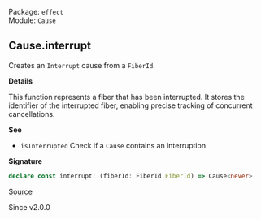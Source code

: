 Package: `effect`<br />
Module: `Cause`<br />

## Cause.interrupt

Creates an `Interrupt` cause from a `FiberId`.

**Details**

This function represents a fiber that has been interrupted. It stores the
identifier of the interrupted fiber, enabling precise tracking of concurrent
cancellations.

**See**

- `isInterrupted` Check if a `Cause` contains an interruption

**Signature**

```ts
declare const interrupt: (fiberId: FiberId.FiberId) => Cause<never>
```

[Source](https://github.com/Effect-TS/effect/tree/main/packages/effect/src/Cause.ts#L622)

Since v2.0.0
